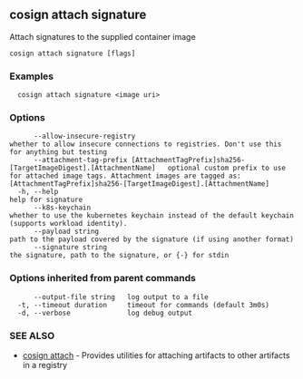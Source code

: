## cosign attach signature

Attach signatures to the supplied container image

```
cosign attach signature [flags]
```

### Examples

```
  cosign attach signature <image uri>
```

### Options

```
      --allow-insecure-registry                                                                  whether to allow insecure connections to registries. Don't use this for anything but testing
      --attachment-tag-prefix [AttachmentTagPrefix]sha256-[TargetImageDigest].[AttachmentName]   optional custom prefix to use for attached image tags. Attachment images are tagged as: [AttachmentTagPrefix]sha256-[TargetImageDigest].[AttachmentName]
  -h, --help                                                                                     help for signature
      --k8s-keychain                                                                             whether to use the kubernetes keychain instead of the default keychain (supports workload identity).
      --payload string                                                                           path to the payload covered by the signature (if using another format)
      --signature string                                                                         the signature, path to the signature, or {-} for stdin
```

### Options inherited from parent commands

```
      --output-file string   log output to a file
  -t, --timeout duration     timeout for commands (default 3m0s)
  -d, --verbose              log debug output
```

### SEE ALSO

* [cosign attach](cosign_attach.md)	 - Provides utilities for attaching artifacts to other artifacts in a registry

